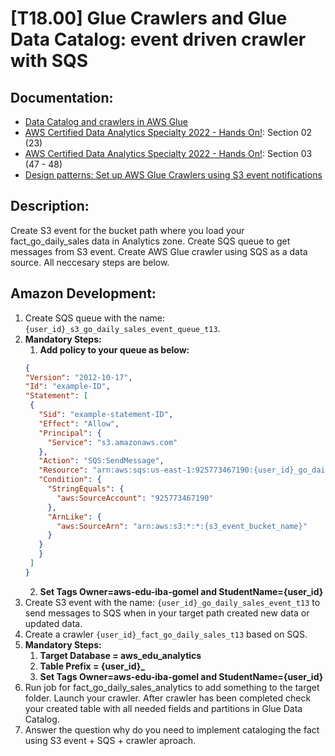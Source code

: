 # [T18.00] Glue Crawlers and Glue Data Catalog: event driven crawler with SQS

## Documentation:

- [Data Catalog and crawlers in AWS Glue](https://docs.aws.amazon.com/glue/latest/dg/catalog-and-crawler.html)
- [AWS Certified Data Analytics Specialty 2022 - Hands On!](https://www.udemy.com/course/aws-data-analytics/): Section 02 (23)
- [AWS Certified Data Analytics Specialty 2022 - Hands On!](https://www.udemy.com/course/aws-data-analytics/): Section 03 (47 - 48)
- [Design patterns: Set up AWS Glue Crawlers using S3 event notifications](https://aws.amazon.com/ru/blogs/big-data/run-aws-glue-crawlers-using-amazon-s3-event-notifications/)

## Description:

Create S3 event for the bucket path where you load your fact_go_daily_sales data in Analytics zone. Create SQS queue to get messages from S3 event. Create AWS Glue crawler using SQS as a data source. All neccesary steps are below.

## Amazon Development:

1. Create SQS queue with the name: `{user_id}_s3_go_daily_sales_event_queue_t13`.
2. **Mandatory Steps:**
   1. **Add policy to your queue as below:**
   ```json
   {
   "Version": "2012-10-17",
   "Id": "example-ID",
   "Statement": [
    {
      "Sid": "example-statement-ID",
      "Effect": "Allow",
      "Principal": {
        "Service": "s3.amazonaws.com" 
      },
      "Action": "SQS:SendMessage",
      "Resource": "arn:aws:sqs:us-east-1:925773467190:{user_id}_go_daily_sales_event",
      "Condition": {
        "StringEquals": {
          "aws:SourceAccount": "925773467190" 
        },
        "ArnLike": {
          "aws:SourceArn": "arn:aws:s3:*:*:{s3_event_bucket_name}" 
        }
      }
      }
    ]
   }
   ```
   2. **Set Tags Owner=aws-edu-iba-gomel and StudentName={user_id}**
3. Create S3 event with the name: `{user_id}_go_daily_sales_event_t13` to send messages to SQS when in your target path created new data or updated data.
4. Create a crawler `{user_id}_fact_go_daily_sales_t13` based on SQS.
5. **Mandatory Steps:**
   1. **Target Database = aws_edu_analytics**
   2. **Table Prefix = {user_id}_**
   3. **Set Tags Owner=aws-edu-iba-gomel and StudentName={user_id}**
6. Run job for fact_go_daily_sales_analytics to add something to the target folder. Launch your crawler. After crawler has been completed check your created table with all needed fields and partitions in Glue Data Catalog.
7. Answer the question why do you need to implement cataloging the fact using S3 event + SQS + crawler aproach.

